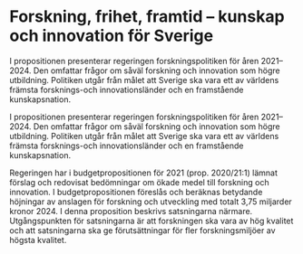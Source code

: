 # Forskning, frihet, framtid – kunskap och innovation för Sverige

I propositionen presenterar regeringen forskningspolitiken för åren 2021– 2024. Den omfattar frågor om såväl forskning och innovation som högre utbildning. Politiken utgår från målet att Sverige ska vara ett av världens främsta forsknings-och innovationsländer och en framstående kunskapsnation.

I propositionen presenterar regeringen forskningspolitiken för åren 2021– 2024. Den omfattar frågor om såväl forskning och innovation som högre utbildning. Politiken utgår från målet att Sverige ska vara ett av världens främsta forsknings-och innovationsländer och en framstående kunskapsnation.

Regeringen har i budgetpropositionen för 2021 (prop. 2020/21:1) lämnat förslag och redovisat bedömningar om ökade medel till forskning och innovation. I budgetpropositionen föreslås och beräknas betydande höjningar av anslagen för forskning och utveckling med totalt 3,75 miljarder kronor 2024. I denna proposition beskrivs satsningarna närmare. Utgångspunkten för satsningarna är att forskningen ska vara av hög kvalitet och att satsningarna ska ge förutsättningar för fler forskningsmiljöer av högsta kvalitet.
